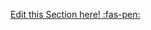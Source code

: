 <!-- DO NOT DELETE THIS LINK --> 
[Edit this Section here! :fas-pen:](https://github.com/nus-cs2030/1920-s2/edit/master/contents/textbook/lecture01/imperativeProgramming/definition.md)
<!-- DO NOT DELETE THIS LINK --> 